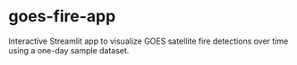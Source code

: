 # goes-fire-app
Interactive Streamlit app to visualize GOES satellite fire detections over time using a one-day sample dataset.
